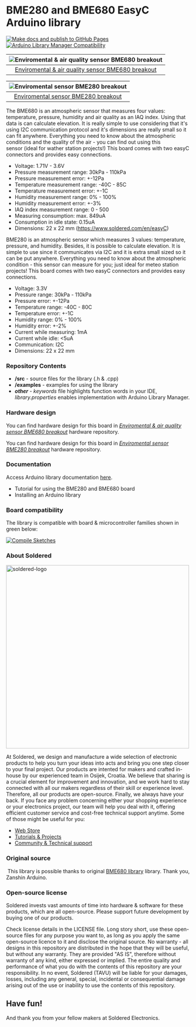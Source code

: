 # BME280 and BME680 EasyC Arduino library

[![Make docs and publish to GitHub Pages](https://github.com/SolderedElectronics/Soldered-BME280-BME680-Gas-Sensor-Arduino-Library/actions/workflows/make_docs.yml/badge.svg?branch=dev)](https://github.com/SolderedElectronics/Soldered-BME280-BME680-Gas-Sensor-Arduino-Library/actions/workflows/make_docs.yml)
[![Arduino Library Manager Compatibility](https://github.com/SolderedElectronics/Soldered-BME280-BME680-Gas-Sensor-Arduino-Library/actions/workflows/arduino_lint.yml/badge.svg?branch=dev)](https://github.com/SolderedElectronics/Soldered-BME280-BME680-Gas-Sensor-Arduino-Library/actions/workflows/arduino_lint.yml)


| ![Enviromental & air quality sensor BME680 breakout](https://upload.wikimedia.org/wikipedia/commons/8/8f/Example_image.svg) |
| :-------------------------------------------------------------------------------------------------------------------------: |
|               [Enviromental & air quality sensor BME680 breakout](https://www.solde.red/333035)                             |

| ![Enviromental sensor BME280 breakout](https://upload.wikimedia.org/wikipedia/commons/8/8f/Example_image.svg) |
| :-----------------------------------------------------------------------------------------------------------: |
|                      [Enviromental sensor BME280 breakout](https://www.solde.red/333036)                      |

The BME680 is an atmospheric sensor that measures four values: temperature, pressure, humidity and air quality as an IAQ index. Using that data is can calculate elevation. It is really simple to use considering that it's using I2C communication protocol and it's dimensions are really small so it can fit anywhere. Everything you need to know about the atmospheric conditions and the quality of the air - you can find out using this sensor (ideal for wather station projects!) This board comes with two easyC connectors and provides easy connections.

- Voltage: 1.71V - 3.6V
- Pressure measurement range: 30kPa - 110kPa
- Pressure measurement error: +-12Pa
- Temperature measurement range: -40C - 85C
- Temperature measurement error: +-1C
- Humidity measurement range: 0% - 100%
- Humidity measurement error: +-3%
- IAQ index measurement range: 0 - 500
- Measuring consumption: max. 849uA
- Consumption in idle state: 0.15uA
- Dimensions: 22 x 22 mm (https://www.soldered.com/en/easyC)

BME280 is an atmospheric sensor which measures 3 values: temperature, pressure, and humidity. Besides, it is possible to calculate elevation. It is simple to use since it communicates via I2C and it is extra small sized so it can be put anywhere. Everything you need to know about the atmospheric condition - this sensor can measure for you; just ideal for meteo station projects! This board comes with two easyC connectors and provides easy connections.

- Voltage: 3.3V
- Pressure range: 30kPa - 110kPa
- Pressure error: +-12Pa
- Temperature range: -40C - 80C
- Temperature error: +-1C
- Humidity range: 0% - 100%
- Humidity error: +-2%
- Current while measuring: 1mA
- Current while idle: <5uA
- Communication: I2C
- Dimensions: 22 x 22 mm

### Repository Contents

- **/src** - source files for the library (.h & .cpp)
- **/examples** - examples for using the library
- **_other_** - _keywords_ file highlights function words in your IDE, _library.properties_ enables implementation with Arduino Library Manager.

### Hardware design

You can find hardware design for this board in [_Enviromental & air quality sensor BME680 breakout_](https://github.com/SolderedElectronics/NAZIVPROIZVODA-hardware-design) hardware repository.

You can find hardware design for this board in [_Enviromental sensor BME280 breakout_](https://github.com/SolderedElectronics/NAZIVPROIZVODA-hardware-design) hardware repository.

### Documentation

Access Arduino library documentation [here](https://SolderedElectronics.github.io/Soldered-BME280-BME680-Gas-Sensor-Arduino-Library/).

- Tutorial for using the BME280 and BME680 board
- Installing an Arduino library

### Board compatibility

The library is compatible with board & microcontroller families shown in green below:

[![Compile Sketches](http://github-actions.40ants.com/e-radionicacom/Soldered-BME280-BME680-Gas-Sensor-Arduino-Library/matrix.svg?branch=dev&only=Compile%20Sketches)](https://github.com/SolderedElectronics/Soldered-BME280-BME680-Gas-Sensor-Arduino-Library/actions/workflows/compile_test.yml)

### About Soldered

<img src="https://raw.githubusercontent.com/e-radionicacom/Soldered-Generic-Arduino-Library/dev/extras/Soldered-logo-color.png" alt="soldered-logo" width="500"/>

At Soldered, we design and manufacture a wide selection of electronic products to help you turn your ideas into acts and bring you one step closer to your final project. Our products are intented for makers and crafted in-house by our experienced team in Osijek, Croatia. We believe that sharing is a crucial element for improvement and innovation, and we work hard to stay connected with all our makers regardless of their skill or experience level. Therefore, all our products are open-source. Finally, we always have your back. If you face any problem concerning either your shopping experience or your electronics project, our team will help you deal with it, offering efficient customer service and cost-free technical support anytime. Some of those might be useful for you:

- [Web Store](https://www.soldered.com/shop)
- [Tutorials & Projects](https://soldered.com/learn)
- [Community & Technical support](https://soldered.com/community)

### Original source
​
This library is possible thanks to original [BME680 library](https://github.com/Zanduino/BME680) library. Thank you, Zanshin Arduino.

### Open-source license

Soldered invests vast amounts of time into hardware & software for these products, which are all open-source. Please support future development by buying one of our products.

Check license details in the LICENSE file. Long story short, use these open-source files for any purpose you want to, as long as you apply the same open-source licence to it and disclose the original source. No warranty - all designs in this repository are distributed in the hope that they will be useful, but without any warranty. They are provided "AS IS", therefore without warranty of any kind, either expressed or implied. The entire quality and performance of what you do with the contents of this repository are your responsibility. In no event, Soldered (TAVU) will be liable for your damages, losses, including any general, special, incidental or consequential damage arising out of the use or inability to use the contents of this repository.

## Have fun!

And thank you from your fellow makers at Soldered Electronics.
